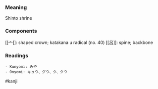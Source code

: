 ### Meaning

Shinto shrine

### Components

[[宀]]: shaped crown; katakana u radical (no. 40) [[呂]]: spine; backbone

### Readings

```
- Kunyomi: みや
- Onyomi: キュウ、グウ、ク、クウ
```

#kanji